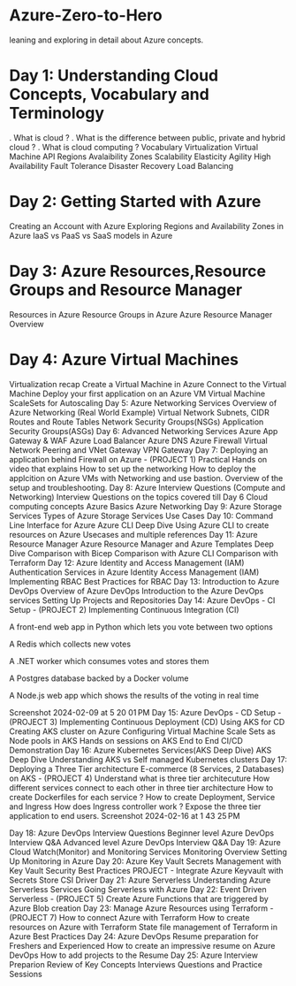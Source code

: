 # Azure-Zero-to-Hero
leaning and exploring in detail about Azure concepts.

# Day 1: Understanding Cloud Concepts, Vocabulary and Terminology
. What is cloud ?
. What is the difference between public, private and hybrid cloud ?
. What is cloud computing ?
Vocabulary
Virtualization
Virtual Machine
API
Regions
Avalaibility Zones
Scalability
Elasticity
Agility
High Availability
Fault Tolerance
Disaster Recovery
Load Balancing
# Day 2: Getting Started with Azure
Creating an Account with Azure
Exploring Regions and Availability Zones in Azure
IaaS vs PaaS vs SaaS models in Azure

# Day 3: Azure Resources,Resource Groups and Resource Manager
Resources in Azure
Resource Groups in Azure
Azure Resource Manager Overview
# Day 4: Azure Virtual Machines
Virtualization recap
Create a Virtual Machine in Azure
Connect to the Virtual Machine
Deploy your first application on an Azure VM
Virtual Machine ScaleSets for Autoscaling
Day 5: Azure Networking Services
Overview of Azure Networking (Real World Example)
Virtual Network
Subnets, CIDR
Routes and Route Tables
Network Security Groups(NSGs)
Application Security Groups(ASGs)
Day 6: Advanced Networking Services
Azure App Gateway & WAF
Azure Load Balancer
Azure DNS
Azure Firewall
Virtual Network Peering and VNet Gateway
VPN Gateway
Day 7: Deploying an application behind Firewall on Azure - (PROJECT 1)
Practical Hands on video that explains
How to set up the networking
How to deploy the applcition on Azure VMs with Networking and use bastion.
Overview of the setup and troubleshooting.
Day 8: Azure Interview Questions (Compute and Networking)
Interview Questions on the topics covered till Day 6
Cloud computing concepts
Azure Basics
Azure Networking
Day 9: Azure Storage Services
Types of Azure Storage Services
Use Cases
Day 10: Command Line Interface for Azure
Azure CLI Deep Dive
Using Azure CLI to create resources on Azure
Usecases and multiple references
Day 11: Azure Resource Manager
Azure Resource Manager and Azure Templates Deep Dive
Comparison with Bicep
Comparison with Azure CLI
Comparison with Terraform
Day 12: Azure Identity and Access Management (IAM)
Authentication Services in Azure
Identity Access Management (IAM)
Implementing RBAC
Best Practices for RBAC
Day 13: Introduction to Azure DevOps
Overview of Azure DevOps
Introduction to the Azure DevOps services
Setting Up Projects and Repositories
Day 14: Azure DevOps - CI Setup - (PROJECT 2)
Implementing Continuous Integration (CI)

A front-end web app in Python which lets you vote between two options

A Redis which collects new votes

A .NET worker which consumes votes and stores them

A Postgres database backed by a Docker volume

A Node.js web app which shows the results of the voting in real time

Screenshot 2024-02-09 at 5 20 01 PM
Day 15: Azure DevOps - CD Setup - (PROJECT 3)
Implementing Continuous Deployment (CD)
Using AKS for CD
Creating AKS cluster on Azure
Configuring Virtual Machine Scale Sets as Node pools in AKS
Hands on sessions on AKS
End to End CI/CD Demonstration
Day 16: Azure Kubernetes Services(AKS Deep Dive)
AKS Deep Dive
Understanding AKS vs Self managed Kubernetes clusters
Day 17: Deploying a Three Tier architecture E-commerce (8 Services, 2 Databases) on AKS - (PROJECT 4)
Understand what is three tier architecuture
How different services connect to each other in three tier architecture
How to create Dockerfiles for each service ?
How to create Deployment, Service and Ingress
How does Ingress controller work ?
Expose the three tier application to end users.
Screenshot 2024-02-16 at 1 43 25 PM

Day 18: Azure DevOps Interview Questions
Beginner level Azure DevOps Interview Q&A
Advanced level Azure DevOps Interview Q&A
Day 19: Azure Cloud Watch(Monitor) and Monitoring Services
Monitoring Overview
Setting Up Monitoring in Azure
Day 20: Azure Key Vault
Secrets Management with Key Vault
Security Best Practices
PROJECT - Integrate Azure Keyvault with Secrets Store CSI Driver
Day 21: Azure Serverless
Understanding Azure Serverless Services
Going Serverless with Azure
Day 22: Event Driven Serverless - (PROJECT 5)
Create Azure Functions that are triggered by Azure Blob creation
Day 23: Manage Azure Resources using Terraform - (PROJECT 7)
How to connect Azure with Terraform
How to create resources on Azure with Terraform
State file management of Terraform in Azure
Best Practices
Day 24: Azure DevOps Resume preparation for Freshers and Experienced
How to create an impressive resume on Azure DevOps
How to add projects to the Resume
Day 25: Azure Interview Preparion
Review of Key Concepts
Interviews Questions and Practice Sessions
